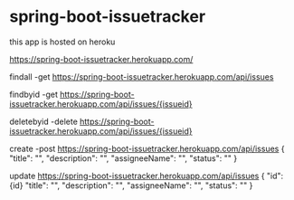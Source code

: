 # spring-boot-issuetracker

this app is hosted on heroku

https://spring-boot-issuetracker.herokuapp.com/

findall -get
https://spring-boot-issuetracker.herokuapp.com/api/issues

findbyid -get
https://spring-boot-issuetracker.herokuapp.com/api/issues/{issueid}

deletebyid -delete
https://spring-boot-issuetracker.herokuapp.com/api/issues/{issueid}

create -post
https://spring-boot-issuetracker.herokuapp.com/api/issues
    {
        "title": "",
        "description": "",
        "assigneeName": "",
        "status": ""
    }

update
https://spring-boot-issuetracker.herokuapp.com/api/issues
    {
        "id":{id}
        "title": "",
        "description": "",
        "assigneeName": "",
        "status": ""
    }

